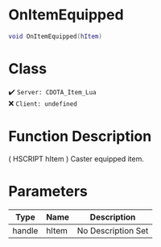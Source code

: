 # OnItemEquipped
```lua
void OnItemEquipped(hItem)
```
# Class
✔️ `Server: CDOTA_Item_Lua`  
❌ `Client: undefined`  

# Function Description
( HSCRIPT hItem ) Caster equipped item.
# Parameters
Type|Name|Description
--|--|--
handle|hItem|No Description Set
